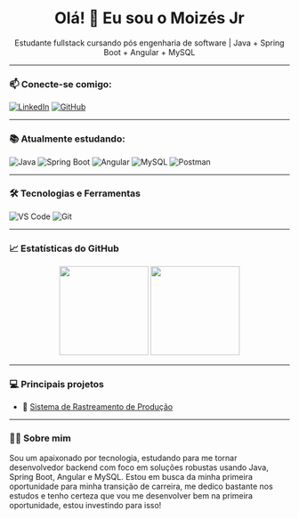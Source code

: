 <h1 align="center">Olá! 👋 Eu sou o Moizés Jr</h1>
<p align="center">Estudante fullstack cursando pós engenharia de software  | Java + Spring Boot + Angular + MySQL</p>

---

### 📫 Conecte-se comigo:

[![LinkedIn](https://img.shields.io/badge/-LinkedIn-blue?style=flat-square&logo=Linkedin&logoColor=white)](https://www.linkedin.com/in/moizes-junior)
[![GitHub](https://img.shields.io/badge/-GitHub-181717?style=flat-square&logo=github&logoColor=white)](https://github.com/moizesjr)

---

### 📚 Atualmente estudando:

![Java](https://img.shields.io/badge/Java-ED8B00?style=for-the-badge&logo=java&logoColor=white)
![Spring Boot](https://img.shields.io/badge/Spring%20Boot-6DB33F?style=for-the-badge&logo=spring-boot&logoColor=white)
![Angular](https://img.shields.io/badge/Angular-DD0031?style=for-the-badge&logo=angular&logoColor=white)
![MySQL](https://img.shields.io/badge/MySQL-005C84?style=for-the-badge&logo=mysql&logoColor=white)
![Postman](https://img.shields.io/badge/Postman-FF6C37?style=for-the-badge&logo=postman&logoColor=white)

---

### 🛠️ Tecnologias e Ferramentas

![VS Code](https://img.shields.io/badge/VSCode-007ACC?style=for-the-badge&logo=visual-studio-code&logoColor=white)
![Git](https://img.shields.io/badge/Git-F05032?style=for-the-badge&logo=git&logoColor=white)

---

### 📈 Estatísticas do GitHub

<p align="center">
  <img height="160em" src="https://github-readme-stats.vercel.app/api?username=moizesjr&show_icons=true&theme=dracula&include_all_commits=true&count_private=true"/>
  <img height="160em" src="https://github-readme-stats.vercel.app/api/top-langs/?username=moizesjr&layout=compact&langs_count=7&theme=dracula"/>
</p>

---

### 💻 Principais projetos

- 🔗 [Sistema de Rastreamento de Produção](https://github.com/MoizesJr/rastreabilidadeOP)

---
### 👨‍💻 Sobre mim

Sou um apaixonado por tecnologia, estudando para me tornar desenvolvedor backend com foco em soluções robustas usando Java, Spring Boot, Angular e MySQL. Estou em busca da minha primeira oportunidade para minha transição de carreira, me dedico bastante nos estudos e tenho certeza que vou me desenvolver bem na primeira oportunidade, estou investindo para isso!
